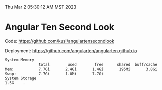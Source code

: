 Thu Mar  2 05:30:12 AM MST 2023

# Angular Ten Second Look

Code: https://github.com/kusl/angulartensecondlook

Deployment: https://github.com/angularten/angularten.github.io

```bash
System Memory
               total        used        free      shared  buff/cache   available
Mem:           7.7Gi       2.4Gi       1.4Gi       195Mi       3.8Gi       4.7Gi
Swap:          7.7Gi       1.0Mi       7.7Gi
System Storage
1.5G	.
